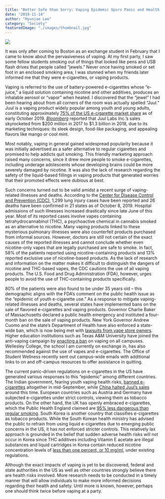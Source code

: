 ```yaml
---
title: "Better Safe than Sorry: Vaping Epidemic Spurs Panic and Health Warnings"
date: "2019-11-14"
author: "Hyunjae Lee"
category: "Society"
featuredImage: "./images/thumbnail.jpg"
---
```


![](/images/thumbnail.jpg)

It was only after coming to Boston as an exchange student in February that I came to know about the pervasiveness of vaping. At my first party, I saw some fellow students smoking out of things that looked like pens and USB flash drives that people called “jewels.” Never once having smoked or set foot in an enclosed smoking area, I was stunned when my friends later informed me that they were e-cigarettes, or vaping products.

Vaping is referred to the use of battery-powered e-cigarettes whose “e-juice,” a liquid solution containing nicotine and other additives, produces an inhalable aerosol or “vapor” when heated. I discovered that the “jewel” I had been hearing about from all corners of the room was actually spelled “Juul.” Juul is a vaping product widely popular among youth and young adults, constituting approximately [75% of the US e-cigarette market share](https://www.cnbc.com/2018/07/02/juul-e-cigarette-sales-have-surged-over-the-past-year.html) as of early October 2019. [_Bloomberg_](https://www.bloomberg.com/news/articles/2019-02-22/juul-expects-skyrocketing-sales-of-3-4-billion-despite-flavored-vape-ban) reported that Juul Labs Inc.’s sales skyrocketed from $200 million in 2017 to $1.3 billion in 2018, due to its marketing techniques: its sleek design, food-like packaging, and appealing flavors like mango or cool mint.

Most notably, vaping in general gained widespread popularity because it was initially advertised as a safer alternative to regular cigarettes and promised to help addicts quit smoking. This friendly marketing approach raised many concerns, since it drew more people to smoke e-cigarettes, including underage adolescents whose developing brains could be more severely damaged by nicotine. It was also the lack of research regarding the safety of the liquid-based fillings in vaping products that generated worries that their promoted effects were dubious at best.

Such concerns turned out to be valid amidst a recent surge of vaping-related illnesses and deaths. According to the [Center for Disease Control and Prevention (CDC)](https://www.cdc.gov/tobacco/basic_information/e-cigarettes/severe-lung-disease.html%20%3Chttps://www.cdc.gov/tobacco/basic_information/e-cigarettes/severe-lung-disease.html%3E;), 1,299 lung injury cases have been reported and 26 deaths have been confirmed in 21 states as of October 8, 2019. Hospital admissions of such illnesses increased drastically since late June of this year. Most of its reported cases involve vapes containing tetrahydrocannabinol (THC), a psychoactive chemical in cannabis smoked as an alternative to nicotine. Many vaping products linked to these mysterious pulmonary illnesses were also counterfeit products purchased from informal sources. However, doctors are still not certain of the exact causes of the reported illnesses and cannot conclude whether even nicotine-only vapes that are legally purchased are safe to smoke. In fact, 58% of the patients reported using nicotine-containing products and 13% reported exclusive use of nicotine-based products. As the lack of research and information on the matter makes it difficult to distinguish the dangers of nicotine and THC-based vapes, the CDC cautions the use of all vaping products. The U.S. Food and Drug Administration (FDA), however, urges people to avoid the use of THC-containing products specifically.

80% of the patients were also found to be under 35 years old – this demographic aligns with the FDA’s comment on the public health issue as the “epidemic of youth e-cigarette use.” As a response to mitigate vaping-related illnesses and deaths, several states have implemented bans on the sale of flavored e-cigarettes and vaping products. Governor Charlie Baker of Massachusetts declared a public health emergency and instituted a four-month ban on the sale of vaping products. New York Governor Andrew Cuomo and the state’s Department of Health have also enforced a state-wide ban, which is now being met with [lawsuits from vape store owners](https://www.cdc.gov/tobacco/basic_information/e-cigarettes/severe-lung-disease.html%20%3Chttps://www.cdc.gov/tobacco/basic_information/e-cigarettes/severe-lung-disease.html). Higher education institutions such as Texas A&M University have joined the anti-vaping campaign by [enacting a ban](https://www.cdc.gov/tobacco/basic_information/e-cigarettes/severe-lung-disease.html%20%3Chttps://www.cdc.gov/tobacco/basic_information/e-cigarettes/severe-lung-disease.html) on vaping on all campuses. Wellesley College, the school I am currently on exchange in, has also recommended against the use of vapes and e-cigarettes. The Office of Student Wellness recently sent out campus-wide emails with additional links to on and off-campus resources to offer assistance in quitting.

The current panic-driven regulations on e-cigarettes in the US have generated various responses to this “epidemic” among different countries. The Indian government, fearing youth vaping health risks, [banned e-cigarettes](https://www.cdc.gov/tobacco/basic_information/e-cigarettes/severe-lung-disease.html%20%3Chttps://www.cdc.gov/tobacco/basic_information/e-cigarettes/severe-lung-disease.html) altogether in mid-September, while [China halted Juul’s sales](https://www.cdc.gov/tobacco/basic_information/e-cigarettes/severe-lung-disease.html%20%3Chttps://www.cdc.gov/tobacco/basic_information/e-cigarettes/severe-lung-disease.html) around this time. European countries such as Austria and Germany have subjected e-cigarettes under strict controls, viewing them as tobacco products. On the other hand, the UK has openly embraced e-cigarettes, which the Public Health England claimed are [95% less dangerous than regular smoking](https://www.cdc.gov/tobacco/basic_information/e-cigarettes/severe-lung-disease.html%20%3Chttps://www.cdc.gov/tobacco/basic_information/e-cigarettes/severe-lung-disease.html). South Korea is another country that classifies e-cigarettes as tobacco products. While the South Korean health ministry has advised the public to refrain from using liquid e-cigarettes due to emerging public concerns in the US, it has not enforced stricter controls. This relatively lax approach is grounded in the belief that sudden adverse health risks will not occur in Korea since THC additives including Vitamin E acetate are illegal substances and liquid cartridges in Korea contain reduced nicotine concentration levels of [less than one percent, or 10 mg/ml](https://www.cdc.gov/tobacco/basic_information/e-cigarettes/severe-lung-disease.html%20%3Chttps://www.cdc.gov/tobacco/basic_information/e-cigarettes/severe-lung-disease.html), under existing regulations. 

Although the exact impacts of vaping is yet to be discovered, federal and state authorities in the US as well as other countries strongly believe there are health risks involved. More research needs to be conducted in a timely manner that will allow individuals to make more informed decisions regarding their health and safety. Until more is known, however, perhaps one should think twice before vaping at a party.

